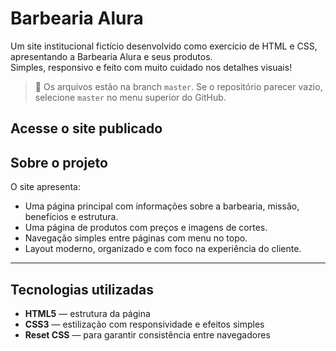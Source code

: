 # Barbearia Alura

Um site institucional fictício desenvolvido como exercício de HTML e CSS, apresentando a Barbearia Alura e seus produtos.  
Simples, responsivo e feito com muito cuidado nos detalhes visuais!

> 🚨 Os arquivos estão na branch `master`. Se o repositório parecer vazio, selecione `master` no menu superior do GitHub.

## Acesse o site publicado




## Sobre o projeto

O site apresenta:

- Uma página principal com informações sobre a barbearia, missão, benefícios e estrutura.
- Uma página de produtos com preços e imagens de cortes.
- Navegação simples entre páginas com menu no topo.
- Layout moderno, organizado e com foco na experiência do cliente.

---

## Tecnologias utilizadas

- **HTML5** — estrutura da página  
- **CSS3** — estilização com responsividade e efeitos simples  
- **Reset CSS** — para garantir consistência entre navegadores
